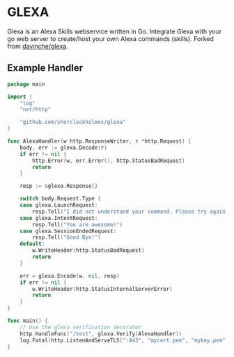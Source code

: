 GLEXA
=====

Glexa is an Alexa Skills webservice written in Go. Integrate Glexa with your go web server to create/host your own
Alexa commands (skills). Forked from [davinche/glexa](https://github.com/davinche/glexa).


Example Handler
-------------

```go
package main

import (
	"log"
	"net/http"

	"github.com/sherclockholmes/glexa"
)

func AlexaHandler(w http.ResponseWriter, r *http.Request) {
	body, err := glexa.Decode(r)
	if err != nil {
		http.Error(w, err.Error(), http.StatusBadRequest)
		return
	}

	resp := &glexa.Response{}

	switch body.Request.Type {
	case glexa.LaunchRequest:
		resp.Tell("I did not understand your command. Please try again.")
	case glexa.IntentRequest:
		resp.Tell("You are awesome!")
	case glexa.SessionEndedRequest:
		resp.Tell("Good Bye!")
	default:
		w.WriteHeader(http.StatusBadRequest)
		return
	}

	err = glexa.Encode(w, nil, resp)
	if err != nil {
		w.WriteHeader(http.StatusInternalServerError)
		return
	}
}

func main() {
	// Use the glexa verification decorator
	http.HandleFunc("/test", glexa.Verify(AlexaHandler))
    log.Fatal(http.ListenAndServeTLS(":443", "mycert.pem", "mykey.pem", AlexaHandler))
}
```
